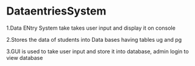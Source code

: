 # DataentriesSystem

1.Data ENtry System take takes user input and display it on console

2.Stores the data of students into Data bases having tables ug and pg

3.GUI is used to take user input and store it into database, admin login to view database

